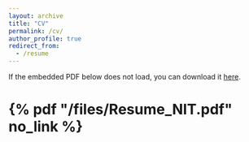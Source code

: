 ```yaml
---
layout: archive
title: "CV"
permalink: /cv/
author_profile: true
redirect_from:
  - /resume
---
```


If the embedded PDF below does not load, you can download it [here](https://github.com/tripto03/nafis-tripto.github.io/tree/master/files/Resume_NIT.pdf).
# {% pdf "/files/Resume_NIT.pdf" no_link %}
